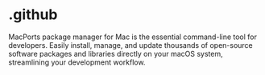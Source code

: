 # .github
MacPorts package manager for Mac is the essential command-line tool for developers. Easily install, manage, and update thousands of open-source software packages and libraries directly on your macOS system, streamlining your development workflow.
